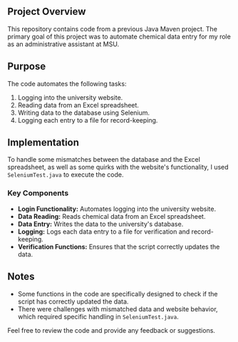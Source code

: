 
## Project Overview

This repository contains code from a previous Java Maven project. The primary goal of this project was to automate chemical data entry for my role as an administrative assistant at MSU.

## Purpose

The code automates the following tasks:
1. Logging into the university website.
2. Reading data from an Excel spreadsheet.
3. Writing data to the database using Selenium.
4. Logging each entry to a file for record-keeping.

## Implementation

To handle some mismatches between the database and the Excel spreadsheet, as well as some quirks with the website's functionality, I used `SeleniumTest.java` to execute the code. 

### Key Components
- **Login Functionality:** Automates logging into the university website.
- **Data Reading:** Reads chemical data from an Excel spreadsheet.
- **Data Entry:** Writes the data to the university's database.
- **Logging:** Logs each data entry to a file for verification and record-keeping.
- **Verification Functions:** Ensures that the script correctly updates the data.

## Notes

- Some functions in the code are specifically designed to check if the script has correctly updated the data.
- There were challenges with mismatched data and website behavior, which required specific handling in `SeleniumTest.java`.

Feel free to review the code and provide any feedback or suggestions.

